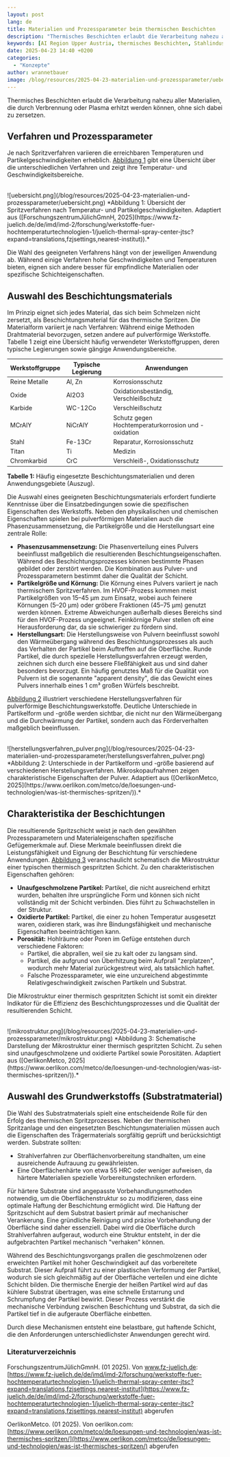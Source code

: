 ```yaml
---
layout: post
lang: de
title: Materialien und Prozessparameter beim thermischen Beschichten
description: "Thermisches Beschichten erlaubt die Verarbeitung nahezu aller Materialien, die durch Verbrennung oder Plasma erhitzt werden können, ohne sich dabei zu zersetzen."
keywords: [AI Region Upper Austria, thermisches Beschichten, Stahlindustrie, Machine Learning, Oberflächenbearbeitung]
date: 2025-04-23 14:40 +0200
categories:
  - "Konzepte"
author: wrannetbauer
image: /blog/resources/2025-04-23-materialien-und-prozessparameter/uebersicht.png
---
```


Thermisches Beschichten erlaubt die Verarbeitung nahezu aller Materialien, die durch Verbrennung oder Plasma erhitzt werden können, ohne sich dabei zu zersetzen.
<!--more-->
## Verfahren und Prozessparameter
Je nach Spritzverfahren variieren die erreichbaren Temperaturen und Partikelgeschwindigkeiten erheblich. [Abbildung 1](/blog/resources/2025-04-23-materialien-und-prozessparameter/uebersicht.png) gibt eine Übersicht über die unterschiedlichen Verfahren und zeigt ihre Temperatur- und Geschwindigkeitsbereiche.

<br/>
![uebersicht.png](/blog/resources/2025-04-23-materialien-und-prozessparameter/uebersicht.png) 
*Abbildung 1: Übersicht der Spritzverfahren nach Temperatur- und Partikelgeschwindigkeiten. Adaptiert aus ([ForschungszentrumJülichGmnH, 2025](https://www.fz-juelich.de/de/imd/imd-2/forschung/werkstoffe-fuer-hochtemperaturtechnologien-1/juelich-thermal-spray-center-jtsc?expand=translations,fzjsettings,nearest-institut)).*
<br/>

Die Wahl des geeigneten Verfahrens hängt von der jeweiligen Anwendung ab. Während einige Verfahren hohe Geschwindigkeiten und Temperaturen bieten, eignen sich andere besser für empfindliche Materialien oder spezifische Schichteigenschaften.

## Auswahl des Beschichtungsmaterials
Im Prinzip eignet sich jedes Material, das sich beim Schmelzen nicht zersetzt, als Beschichtungsmaterial für das thermische Spritzen. Die Materialform variiert je nach Verfahren: Während einige Methoden Drahtmaterial bevorzugen, setzen andere auf pulverförmige Werkstoffe. Tabelle 1 zeigt eine Übersicht häufig verwendeter Werkstoffgruppen, deren typische Legierungen sowie gängige Anwendungsbereiche.

| Werkstoffgruppe | Typische Legierung | Anwendungen                                        |
|-----------------|--------------------|----------------------------------------------------|
| Reine Metalle   | Al, Zn             | Korrosionsschutz                                   |
| Oxide           | Al2O3              | Oxidationsbeständig, Verschleißschutz              |
| Karbide         | WC-12Co            | Verschleißschutz                                   |
| MCrAlY          | NiCrAlY            | Schutz gegen Hochtemperaturkorrosion und -oxidation|
| Stahl           | Fe-13Cr            | Reparatur, Korrosionsschutz                        |
| Titan           | Ti                 | Medizin                                            |
| Chromkarbid     | CrC                | Verschleiß-, Oxidationsschutz                      |

**Tabelle 1:** Häufig eingesetzte Beschichtungsmaterialien und deren Anwendungsgebiete (Auszug).


Die Auswahl eines geeigneten Beschichtungsmaterials erfordert fundierte Kenntnisse über die Einsatzbedingungen sowie die spezifischen Eigenschaften des Werkstoffs. Neben den physikalischen und chemischen Eigenschaften spielen bei pulverförmigen Materialien auch die Phasenzusammensetzung, die Partikelgröße und die Herstellungsart eine zentrale Rolle:
- **Phasenzusammensetzung:** Die Phasenverteilung eines Pulvers beeinflusst maßgeblich die resultierenden Beschichtungseigenschaften. Während des Beschichtungsprozesses können bestimmte Phasen gebildet oder zerstört werden. Die Kombination aus Pulver- und Prozessparametern bestimmt daher die Qualität der Schicht.
- **Partikelgröße und Körnung:** Die Körnung eines Pulvers variiert je nach thermischem Spritzverfahren. Im HVOF-Prozess kommen meist Partikelgrößen von 15–45 µm zum Einsatz, wobei auch feinere Körnungen (5–20 µm) oder gröbere Fraktionen (45–75 µm) genutzt werden können. Extreme Abweichungen außerhalb dieses Bereichs sind für den HVOF-Prozess ungeeignet. Feinkörnige Pulver stellen oft eine Herausforderung dar, da sie schwieriger zu fördern sind.
- **Herstellungsart:** Die Herstellungsweise von Pulvern beeinflusst sowohl den Wärmeübergang während des Beschichtungsprozesses als auch das Verhalten der Partikel beim Auftreffen auf die Oberfläche. Runde Partikel, die durch spezielle Herstellungsverfahren erzeugt werden, zeichnen sich durch eine bessere Fließfähigkeit aus und sind daher besonders bevorzugt. Ein häufig genutztes Maß für die Qualität von Pulvern ist die sogenannte "apparent density", die das Gewicht eines Pulvers innerhalb eines 1 cm³ großen Würfels beschreibt.

[Abbildung 2](/blog/resources/2025-04-23-materialien-und-prozessparameter/herstellungsverfahren_pulver.png) illustriert verschiedene Herstellungsverfahren für pulverförmige Beschichtungswerkstoffe. Deutliche Unterschiede in Partikelform und -größe werden sichtbar, die nicht nur den Wärmeübergang und die Durchwärmung der Partikel, sondern auch das Förderverhalten maßgeblich beeinflussen.

<br/>
![herstellungsverfahren_pulver.png](/blog/resources/2025-04-23-materialien-und-prozessparameter/herstellungsverfahren_pulver.png) 
*Abbildung 2: Unterschiede in der Partikelform und -größe basierend auf verschiedenen Herstellungsverfahren. Mikroskopaufnahmen zeigen charakteristische Eigenschaften der Pulver. Adaptiert aus ([OerlikonMetco, 2025](https://www.oerlikon.com/metco/de/loesungen-und-technologien/was-ist-thermisches-spritzen/)).*
<br/>

## Charakteristika der Beschichtungen
Die resultierende Spritzschicht weist je nach den gewählten Prozessparametern und Materialeigenschaften spezifische Gefügemerkmale auf. Diese Merkmale beeinflussen direkt die Leistungsfähigkeit und Eignung der Beschichtung für verschiedene Anwendungen. [Abbildung 3](/blog/resources/2025-04-23-materialien-und-prozessparameter/mikrostruktur.png) veranschaulicht schematisch die Mikrostruktur einer typischen thermisch gespritzten Schicht.
Zu den charakteristischen Eigenschaften gehören:
- **Unaufgeschmolzene Partikel:** Partikel, die nicht ausreichend erhitzt wurden, behalten ihre ursprüngliche Form und können sich nicht vollständig mit der Schicht verbinden. Dies führt zu Schwachstellen in der Struktur.
- **Oxidierte Partikel:** Partikel, die einer zu hohen Temperatur ausgesetzt waren, oxidieren stark, was ihre Bindungsfähigkeit und mechanische Eigenschaften beeinträchtigen kann.
- **Porosität:** Hohlräume oder Poren im Gefüge entstehen durch verschiedene Faktoren: 
    - Partikel, die abprallen, weil sie zu kalt oder zu langsam sind.
    - Partikel, die aufgrund von Überhitzung beim Aufprall "zerplatzen", wodurch mehr Material zurückgestreut wird, als tatsächlich haftet.
    - Falsche Prozessparameter, wie eine unzureichend abgestimmte Relativgeschwindigkeit zwischen Partikeln und Substrat.

Die Mikrostruktur einer thermisch gespritzten Schicht ist somit ein direkter Indikator für die Effizienz des Beschichtungsprozesses und die Qualität der resultierenden Schicht.

<br/>
![mikrostruktur.png](/blog/resources/2025-04-23-materialien-und-prozessparameter/mikrostruktur.png) 
*Abbildung 3: Schematische Darstellung der Mikrostruktur einer thermisch gespritzten Schicht. Zu sehen sind unaufgeschmolzene und oxidierte Partikel sowie Porositäten. Adaptiert aus ([OerlikonMetco, 2025](https://www.oerlikon.com/metco/de/loesungen-und-technologien/was-ist-thermisches-spritzen/)).*
<br/>

## Auswahl des Grundwerkstoffs (Substratmaterial)
Die Wahl des Substratmaterials spielt eine entscheidende Rolle für den Erfolg des thermischen Spritzprozesses. Neben der thermischen Spritzanlage und den eingesetzten Beschichtungsmaterialien müssen auch die Eigenschaften des Trägermaterials sorgfältig geprüft und berücksichtigt werden.
Substrate sollten:
- Strahlverfahren zur Oberflächenvorbereitung standhalten, um eine ausreichende Aufrauung zu gewährleisten.
- Eine Oberflächenhärte von etwa 55 HRC oder weniger aufweisen, da härtere Materialien spezielle Vorbereitungstechniken erfordern.

Für härtere Substrate sind angepasste Vorbehandlungsmethoden notwendig, um die Oberflächenstruktur so zu modifizieren, dass eine optimale Haftung der Beschichtung ermöglicht wird.
Die Haftung der Spritzschicht auf dem Substrat basiert primär auf mechanischer Verankerung. Eine gründliche Reinigung und präzise Vorbehandlung der Oberfläche sind daher essenziell. Dabei wird die Oberfläche durch Strahlverfahren aufgeraut, wodurch eine Struktur entsteht, in der die aufgebrachten Partikel mechanisch "verhaken" können.

Während des Beschichtungsvorgangs prallen die geschmolzenen oder erweichten Partikel mit hoher Geschwindigkeit auf das vorbereitete Substrat. Dieser Aufprall führt zu einer plastischen Verformung der Partikel, wodurch sie sich gleichmäßig auf der Oberfläche verteilen und eine dichte Schicht bilden. Die thermische Energie der heißen Partikel wird auf das kühlere Substrat übertragen, was eine schnelle Erstarrung und Schrumpfung der Partikel bewirkt. Dieser Prozess verstärkt die mechanische Verbindung zwischen Beschichtung und Substrat, da sich die Partikel tief in die aufgeraute Oberfläche einbetten.

Durch diese Mechanismen entsteht eine belastbare, gut haftende Schicht, die den Anforderungen unterschiedlichster Anwendungen gerecht wird.

### Literaturverzeichnis

ForschungszentrumJülichGmnH. (01 2025). Von www.fz-juelich.de: [https://www.fz-juelich.de/de/imd/imd-2/forschung/werkstoffe-fuer-hochtemperaturtechnologien-1/juelich-thermal-spray-center-jtsc?expand=translations,fzjsettings,nearest-institut](https://www.fz-juelich.de/de/imd/imd-2/forschung/werkstoffe-fuer-hochtemperaturtechnologien-1/juelich-thermal-spray-center-jtsc?expand=translations,fzjsettings,nearest-institut) abgerufen

OerlikonMetco. (01 2025). Von oerlikon.com: [https://www.oerlikon.com/metco/de/loesungen-und-technologien/was-ist-thermisches-spritzen/](https://www.oerlikon.com/metco/de/loesungen-und-technologien/was-ist-thermisches-spritzen/) abgerufen


